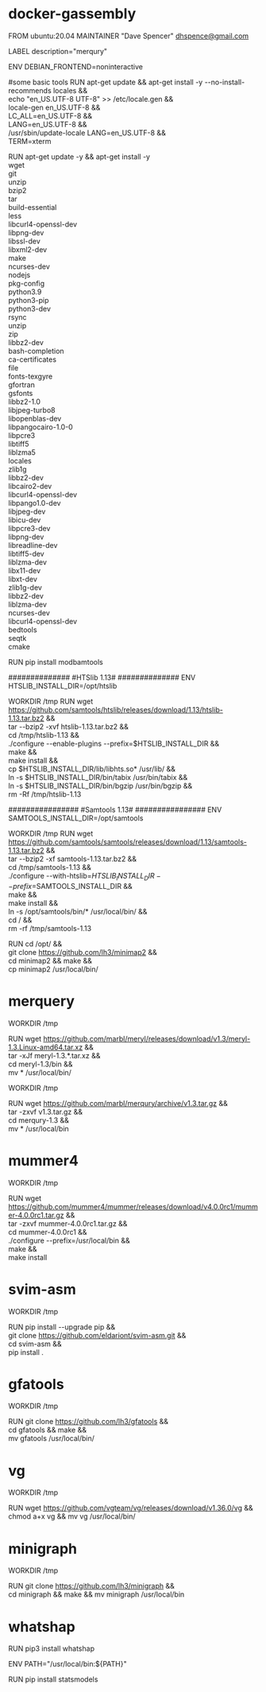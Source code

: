 # docker-gassembly

FROM ubuntu:20.04
MAINTAINER "Dave Spencer" <dhspence@gmail.com>

LABEL description="merqury"	

ENV DEBIAN_FRONTEND=noninteractive

#some basic tools
RUN apt-get update && apt-get install -y --no-install-recommends locales && \
    echo "en_US.UTF-8 UTF-8" >> /etc/locale.gen && \
    locale-gen en_US.UTF-8 && \
    LC_ALL=en_US.UTF-8 && \
    LANG=en_US.UTF-8 && \
    /usr/sbin/update-locale LANG=en_US.UTF-8 && \
    TERM=xterm
    
RUN apt-get update -y && apt-get install -y \
    wget \
    git \
    unzip \
    bzip2 \
    tar \
    build-essential \
    less \
    libcurl4-openssl-dev \
    libpng-dev \
    libssl-dev \
    libxml2-dev \
    make \
    ncurses-dev \
    nodejs \
    pkg-config \
    python3.9 \
    python3-pip \
    python3-dev \
    rsync \
    unzip \
    zip \
    libbz2-dev \
    bash-completion \
    ca-certificates \
    file \
    fonts-texgyre \
    gfortran \
    gsfonts \
    libbz2-1.0 \
    libjpeg-turbo8 \
    libopenblas-dev \
    libpangocairo-1.0-0 \
    libpcre3 \
    libtiff5 \
    liblzma5 \
    locales \
    zlib1g \
    libbz2-dev \
    libcairo2-dev \
    libcurl4-openssl-dev \
    libpango1.0-dev \
    libjpeg-dev \
    libicu-dev \
    libpcre3-dev \
    libpng-dev \
    libreadline-dev \
    libtiff5-dev \
    liblzma-dev \
    libx11-dev \
    libxt-dev \
    zlib1g-dev \
    libbz2-dev \
    liblzma-dev \
    ncurses-dev \
    libcurl4-openssl-dev \
    bedtools \
    seqtk \
    cmake
    
RUN pip install modbamtools

##############
#HTSlib 1.13#
##############
ENV HTSLIB_INSTALL_DIR=/opt/htslib

WORKDIR /tmp
RUN wget https://github.com/samtools/htslib/releases/download/1.13/htslib-1.13.tar.bz2 && \
    tar --bzip2 -xvf htslib-1.13.tar.bz2 && \
    cd /tmp/htslib-1.13 && \
    ./configure  --enable-plugins --prefix=$HTSLIB_INSTALL_DIR && \
    make && \
    make install && \
    cp $HTSLIB_INSTALL_DIR/lib/libhts.so* /usr/lib/ && \
    ln -s $HTSLIB_INSTALL_DIR/bin/tabix /usr/bin/tabix && \
    ln -s $HTSLIB_INSTALL_DIR/bin/bgzip /usr/bin/bgzip && \
    rm -Rf /tmp/htslib-1.13

################
#Samtools 1.13#
################
ENV SAMTOOLS_INSTALL_DIR=/opt/samtools

WORKDIR /tmp
RUN wget https://github.com/samtools/samtools/releases/download/1.13/samtools-1.13.tar.bz2 && \
    tar --bzip2 -xf samtools-1.13.tar.bz2 && \
    cd /tmp/samtools-1.13 && \
    ./configure --with-htslib=$HTSLIB_INSTALL_DIR --prefix=$SAMTOOLS_INSTALL_DIR && \
    make && \
    make install && \
    ln -s /opt/samtools/bin/* /usr/local/bin/ && \
    cd / && \
    rm -rf /tmp/samtools-1.13


RUN cd /opt/ && \
    git clone https://github.com/lh3/minimap2 && \
    cd minimap2 && make && \
    cp minimap2 /usr/local/bin/

# merquery
 
WORKDIR /tmp

RUN wget https://github.com/marbl/meryl/releases/download/v1.3/meryl-1.3.Linux-amd64.tar.xz && \
    tar -xJf meryl-1.3.*.tar.xz && \
    cd meryl-1.3/bin && \
    mv * /usr/local/bin/

WORKDIR /tmp

RUN wget https://github.com/marbl/merqury/archive/v1.3.tar.gz && \
    tar -zxvf v1.3.tar.gz && \
    cd merqury-1.3 && \
    mv * /usr/local/bin


# mummer4

WORKDIR /tmp

RUN wget https://github.com/mummer4/mummer/releases/download/v4.0.0rc1/mummer-4.0.0rc1.tar.gz && \
    tar -zxvf mummer-4.0.0rc1.tar.gz && \
    cd mummer-4.0.0rc1 && \
    ./configure --prefix=/usr/local/bin && \
    make && \
    make install


# svim-asm

WORKDIR /tmp

RUN pip install --upgrade pip && \
    git clone https://github.com/eldariont/svim-asm.git && \
    cd svim-asm && \
    pip install .

# gfatools

WORKDIR /tmp

RUN git clone https://github.com/lh3/gfatools && \
    cd gfatools && make && \
    mv gfatools /usr/local/bin/


# vg

WORKDIR /tmp

RUN wget https://github.com/vgteam/vg/releases/download/v1.36.0/vg && \
    chmod a+x vg && mv vg /usr/local/bin/


# minigraph

WORKDIR /tmp

RUN git clone https://github.com/lh3/minigraph && \
    cd minigraph && make && mv minigraph /usr/local/bin

# whatshap

RUN pip3 install whatshap

ENV PATH="/usr/local/bin:${PATH}"

RUN pip install statsmodels
